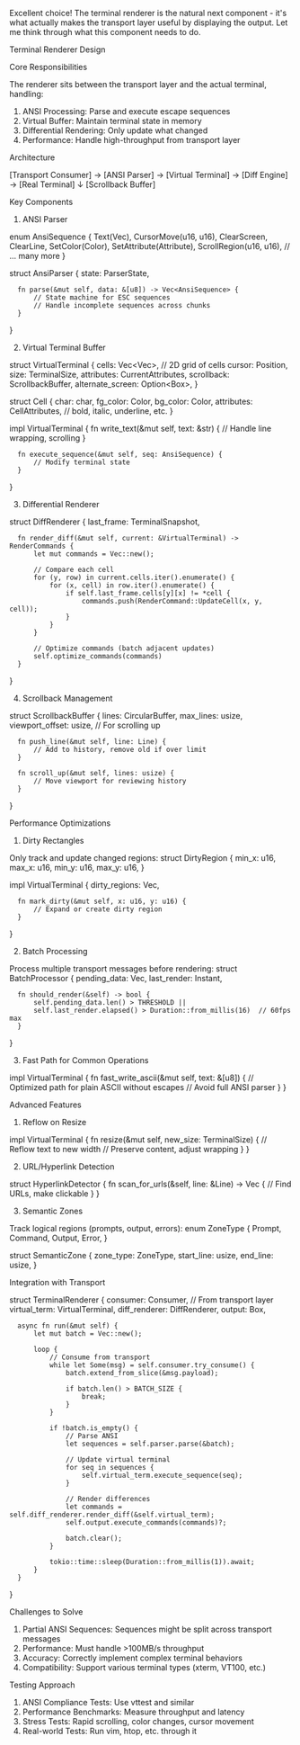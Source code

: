Excellent choice! The terminal renderer is the natural next component - it's what actually makes the transport layer useful by
   displaying the output. Let me think through what this component needs to do.

  Terminal Renderer Design

  Core Responsibilities

  The renderer sits between the transport layer and the actual terminal, handling:

  1. ANSI Processing: Parse and execute escape sequences
  2. Virtual Buffer: Maintain terminal state in memory
  3. Differential Rendering: Only update what changed
  4. Performance: Handle high-throughput from transport layer

  Architecture

  [Transport Consumer] → [ANSI Parser] → [Virtual Terminal] → [Diff Engine] → [Real Terminal]
                                                ↓
                                          [Scrollback Buffer]

  Key Components

  1. ANSI Parser

  enum AnsiSequence {
      Text(Vec<u8>),
      CursorMove(u16, u16),
      ClearScreen,
      ClearLine,
      SetColor(Color),
      SetAttribute(Attribute),
      ScrollRegion(u16, u16),
      // ... many more
  }

  struct AnsiParser {
      state: ParserState,

      fn parse(&mut self, data: &[u8]) -> Vec<AnsiSequence> {
          // State machine for ESC sequences
          // Handle incomplete sequences across chunks
      }
  }

  2. Virtual Terminal Buffer

  struct VirtualTerminal {
      cells: Vec<Vec<Cell>>,     // 2D grid of cells
      cursor: Position,
      size: TerminalSize,
      attributes: CurrentAttributes,
      scrollback: ScrollbackBuffer,
      alternate_screen: Option<Box<VirtualTerminal>>,
  }

  struct Cell {
      char: char,
      fg_color: Color,
      bg_color: Color,
      attributes: CellAttributes,  // bold, italic, underline, etc.
  }

  impl VirtualTerminal {
      fn write_text(&mut self, text: &str) {
          // Handle line wrapping, scrolling
      }

      fn execute_sequence(&mut self, seq: AnsiSequence) {
          // Modify terminal state
      }
  }

  3. Differential Renderer

  struct DiffRenderer {
      last_frame: TerminalSnapshot,

      fn render_diff(&mut self, current: &VirtualTerminal) -> RenderCommands {
          let mut commands = Vec::new();

          // Compare each cell
          for (y, row) in current.cells.iter().enumerate() {
              for (x, cell) in row.iter().enumerate() {
                  if self.last_frame.cells[y][x] != *cell {
                      commands.push(RenderCommand::UpdateCell(x, y, cell));
                  }
              }
          }

          // Optimize commands (batch adjacent updates)
          self.optimize_commands(commands)
      }
  }

  4. Scrollback Management

  struct ScrollbackBuffer {
      lines: CircularBuffer<Line>,
      max_lines: usize,
      viewport_offset: usize,  // For scrolling up

      fn push_line(&mut self, line: Line) {
          // Add to history, remove old if over limit
      }

      fn scroll_up(&mut self, lines: usize) {
          // Move viewport for reviewing history
      }
  }

  Performance Optimizations

  1. Dirty Rectangles

  Only track and update changed regions:
  struct DirtyRegion {
      min_x: u16, max_x: u16,
      min_y: u16, max_y: u16,
  }

  impl VirtualTerminal {
      dirty_regions: Vec<DirtyRegion>,

      fn mark_dirty(&mut self, x: u16, y: u16) {
          // Expand or create dirty region
      }
  }

  2. Batch Processing

  Process multiple transport messages before rendering:
  struct BatchProcessor {
      pending_data: Vec<u8>,
      last_render: Instant,

      fn should_render(&self) -> bool {
          self.pending_data.len() > THRESHOLD ||
          self.last_render.elapsed() > Duration::from_millis(16)  // 60fps max
      }
  }

  3. Fast Path for Common Operations

  impl VirtualTerminal {
      fn fast_write_ascii(&mut self, text: &[u8]) {
          // Optimized path for plain ASCII without escapes
          // Avoid full ANSI parser
      }
  }

  Advanced Features

  1. Reflow on Resize

  impl VirtualTerminal {
      fn resize(&mut self, new_size: TerminalSize) {
          // Reflow text to new width
          // Preserve content, adjust wrapping
      }
  }

  2. URL/Hyperlink Detection

  struct HyperlinkDetector {
      fn scan_for_urls(&self, line: &Line) -> Vec<Hyperlink> {
          // Find URLs, make clickable
      }
  }

  3. Semantic Zones

  Track logical regions (prompts, output, errors):
  enum ZoneType {
      Prompt,
      Command,
      Output,
      Error,
  }

  struct SemanticZone {
      zone_type: ZoneType,
      start_line: usize,
      end_line: usize,
  }

  Integration with Transport

  struct TerminalRenderer {
      consumer: Consumer,  // From transport layer
      virtual_term: VirtualTerminal,
      diff_renderer: DiffRenderer,
      output: Box<dyn TerminalOutput>,

      async fn run(&mut self) {
          let mut batch = Vec::new();

          loop {
              // Consume from transport
              while let Some(msg) = self.consumer.try_consume() {
                  batch.extend_from_slice(&msg.payload);

                  if batch.len() > BATCH_SIZE {
                      break;
                  }
              }

              if !batch.is_empty() {
                  // Parse ANSI
                  let sequences = self.parser.parse(&batch);

                  // Update virtual terminal
                  for seq in sequences {
                      self.virtual_term.execute_sequence(seq);
                  }

                  // Render differences
                  let commands = self.diff_renderer.render_diff(&self.virtual_term);
                  self.output.execute_commands(commands)?;

                  batch.clear();
              }

              tokio::time::sleep(Duration::from_millis(1)).await;
          }
      }
  }

  Challenges to Solve

  1. Partial ANSI Sequences: Sequences might be split across transport messages
  2. Performance: Must handle >100MB/s throughput
  3. Accuracy: Correctly implement complex terminal behaviors
  4. Compatibility: Support various terminal types (xterm, VT100, etc.)

  Testing Approach

  1. ANSI Compliance Tests: Use vttest and similar
  2. Performance Benchmarks: Measure throughput and latency
  3. Stress Tests: Rapid scrolling, color changes, cursor movement
  4. Real-world Tests: Run vim, htop, etc. through it